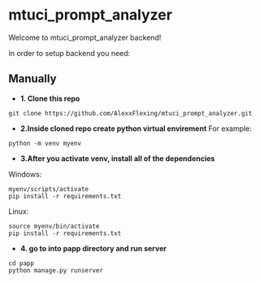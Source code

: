 # mtuci_prompt_analyzer
Welcome to mtuci_prompt_analyzer backend!

In order to setup backend you need:

## Manually

 - **1. Clone this repo**
```
git clone https://github.com/AlexxFlexing/mtuci_prompt_analyzer.git
```
 - **2.Inside cloned repo create python virtual envirement**
  For example:
```
python -m venv myenv
```
- **3.After you activate venv, install all of the dependencies**

Windows:  
```  
myenv/scripts/activate  
pip install -r requirements.txt  
```  
 Linux:
```
source myenv/bin/activate
pip install -r requirements.txt  
```
- **4. go to into papp directory and run server**
```
cd papp
python manage.py runserver
```

